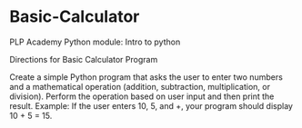 # Basic-Calculator
PLP Academy Python module: Intro to python

Directions for Basic Calculator Program

Create a simple Python program that asks the user to enter two numbers and a mathematical operation (addition, subtraction, multiplication, or division).
Perform the operation based on user input and then print the result.
Example: If the user enters 10, 5, and +, your program should display 10 + 5 = 15.
